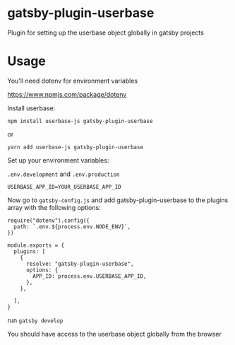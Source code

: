 # gatsby-plugin-userbase

Plugin for setting up the userbase object globally in gatsby projects

# Usage

You'll need dotenv for environment variables

https://www.npmjs.com/package/dotenv

Install userbase:

`npm install userbase-js gatsby-plugin-userbase`

or

`yarn add userbase-js gatsby-plugin-userbase`

Set up your environment variables:

`.env.development` and `.env.production`

```
USERBASE_APP_ID=YOUR_USERBASE_APP_ID
```

Now go to `gatsby-config.js` and add gatsby-plugin-userbase to the plugins array with the following options:

```
require("dotenv").config({
  path: `.env.${process.env.NODE_ENV}`,
})

module.exports = {
  plugins: [
    {
      resolve: "gatsby-plugin-userbase",
      options: {
        APP_ID: process.env.USERBASE_APP_ID,
      },
    },

  ],
}

```

run `gatsby develop`

You should have access to the userbase object globally from the browser
